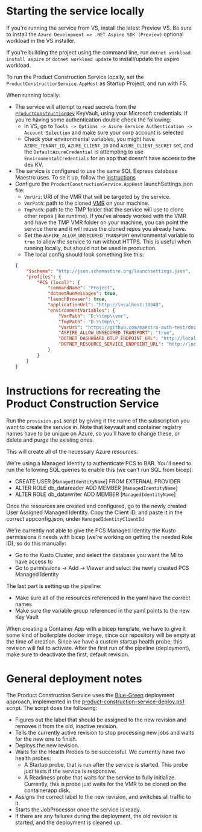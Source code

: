 # Starting the service locally

If you're running the service from VS, install the latest Preview VS. Be sure to install the `Azure Development => .NET Aspire SDK (Preview)` optional workload in the VS installer.

If you're building the project using the command line, run `dotnet workload install aspire` or `dotnet workload update` to install/update the aspire workload.

To run the Product Construction Service locally, set the `ProductConstructionService.AppHost` as Startup Project, and run with F5.

When running locally:
 - The service will attempt to read secrets from the [`ProductConstructionDev`](https://ms.portal.azure.com/#@microsoft.onmicrosoft.com/resource/subscriptions/cab65fc3-d077-467d-931f-3932eabf36d3/resourceGroups/product-construction-service/providers/Microsoft.KeyVault/vaults/ProductConstructionDev/overview) KeyVault, using your Microsoft credentials. If you're having some authentication double check the following:
    - In VS, go to `Tools -> Options -> Azure Service Authentication -> Account Selection` and make sure your corp account is selected
    - Check your environmental variables, you might have `AZURE_TENANT_ID`, `AZURE_CLIENT_ID` and `AZURE_CLIENT_SECRET` set, and the `DefaultAzureCredential` is attempting to use `EnvironmentalCredentials` for an app that doesn't have access to the dev KV.
 - The service is configured to use the same SQL Express database Maestro uses. To se it up, follow the [instructions](https://github.com/dotnet/arcade-services/blob/main/docs/DevGuide.md)
 - Configure the `ProductConstructionService.AppHost` launchSettings.json file:
   - `VmrUri`: URI of the VMR that will be targeted by the service.
   - `VmrPath`: path to the cloned [VMR](https://github.com/dotnet/dotnet) on your machine.
   - `TmpPath`: path to the TMP folder that the service will use to clone other repos (like runtime). If you've already worked with the VMR and have the TMP VMR folder on your machine, you can point the service there and it will reuse the cloned repos you already have.
   - Set the `ASPIRE_ALLOW_UNSECURED_TRANSPORT` environmental variable to `true` to allow the service to run without HTTPS. This is useful when running locally, but should not be used in production.
   - The local config should look something like this:
    ```json
    {
        "$schema": "http://json.schemastore.org/launchsettings.json",
        "profiles": {
            "PCS (local)": {
                "commandName": "Project",
                "dotnetRunMessages": true,
                "launchBrowser": true,
                "applicationUrl": "http://localhost:18848",
                "environmentVariables": {
                    "VmrPath": "D:\\tmp\\vmr",
                    "TmpPath": "D:\\tmp\\",
                    "VmrUri": "https://github.com/maestro-auth-test/dnceng-vmr",
                    "ASPIRE_ALLOW_UNSECURED_TRANSPORT": "true",
                    "DOTNET_DASHBOARD_OTLP_ENDPOINT_URL": "http://localhost:19265",
                    "DOTNET_RESOURCE_SERVICE_ENDPOINT_URL": "http://localhost:20130"
                }
            }
        }
    }
    ```

# Instructions for recreating the Product Construction Service
Run the `provision.ps1` script by giving it the name of the subscription you want to create the service in. Note that keyvault and container registry names have to be unique on Azure, so you'll have to change these, or delete and purge the existing ones.

This will create all of the necessary Azure resources.

We're using a Managed Identity to authenticate PCS to BAR. You'll need to run the following SQL queries to enable this (we can't run SQL from bicep):
 - CREATE USER [`ManagedIdentityName`] FROM EXTERNAL PROVIDER
 - ALTER ROLE db_datareader ADD MEMBER [`ManagedIdentityName`]
 - ALTER ROLE db_datawriter ADD MEMBER [`ManagedIdentityName`]

Once the resources are created and configured, go to the newly created User Assigned Managed Identity. Copy the Client ID, and paste it in the correct appconfig.json, under `ManagedIdentityClientId`

We're currently not able to give the PCS Managed Identity the Kusto permissions it needs with bicep (we're working on getting the needed Role ID), so do this manually:
 - Go to the Kusto Cluster, and select the database you want the MI to have access to
 - Go to permissions -> Add -> Viewer and select the newly created PCS Managed Identity

The last part is setting up the pipeline:
 - Make sure all of the resources referenced in the yaml have the correct names
 - Make sure the variable group referenced in the yaml points to the new Key Vault

When creating a Container App with a bicep template, we have to give it some kind of boilerplate docker image, since our repository will be empty at the time of creation. Since we have a custom startup health probe, this revision will fail to activate. After the first run of the pipeline (deployment), make sure to deactivate the first, default revision.

# General deployment notes

The Product Construction Service uses the [Blue-Green](https://learn.microsoft.com/en-us/azure/container-apps/blue-green-deployment?pivots=bicep) deployment approach, implemented in the [product-construction-service-deploy.ps1](https://github.com/dotnet/arcade-services/blob/main/eng/deployment/product-construction-service-deploy.ps1) script. The script does the following:
 - Figures out the label that should be assigned to the new revision and removes it from the old, inactive revision.
 - Tells the currently active revision to stop processing new jobs and waits for the new one to finish.
 - Deploys the new revision.
 - Waits for the Health Probes to be successful. We currently have two health probes:
   - A Startup probe, that is run after the service is started. This probe just tests if the service is responsive.
   - A Readiness probe that waits for the service to fully initialize. Currently, this is probe just waits for the VMR to be cloned on the containerapp disk.
 - Assigns the correct label to the new revision, and switches all traffic to it.
 - Starts the JobProcessor once the service is ready.
 - If there are any failures during the deployment, the old revision is started, and the deployment is cleaned up.